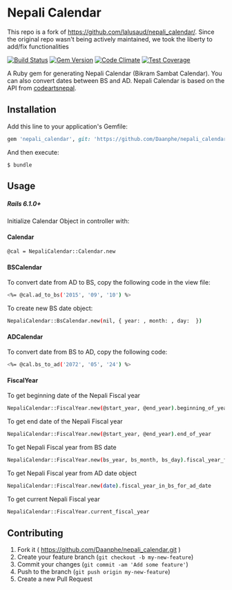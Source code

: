 # Nepali Calendar
This repo is a fork of https://github.com/lalusaud/nepali_calendar/. Since the original repo wasn't being actively maintained, we took the liberty to add/fix functionalities

[![Build Status](https://travis-ci.org/lalusaud/nepali_calendar.svg)](https://travis-ci.org/lalusaud/nepali_calendar)
[![Gem Version](https://badge.fury.io/rb/nepali_calendar.svg)](http://badge.fury.io/rb/nepali_calendar)
[![Code Climate](https://codeclimate.com/github/lalusaud/nepali_calendar/badges/gpa.svg)](https://codeclimate.com/github/lalusaud/nepali_calendar)
[![Test Coverage](https://codeclimate.com/github/lalusaud/nepali_calendar/badges/coverage.svg)](https://codeclimate.com/github/lalusaud/nepali_calendar/coverage)

A Ruby gem for generating Nepali Calendar (Bikram Sambat Calendar). You can also convert dates between BS and AD. Nepali Calendar is based on the API from [codeartsnepal](http://sourceforge.net/projects/nepalidateconve/).

## Installation

Add this line to your application's Gemfile:

```ruby
gem 'nepali_calendar', git: 'https://github.com/Daanphe/nepali_calendar.git', branch: 'master'
```

And then execute:

    $ bundle


## Usage

##### Rails 6.1.0+
Initialize Calendar Object in controller with:

#### Calendar
```sh
@cal = NepaliCalendar::Calendar.new
```

#### BSCalendar
To convert date from AD to BS, copy the following code in the view file:
```sh
<%= @cal.ad_to_bs('2015', '09', '10') %>
```
To create new BS date object:
```sh
NepaliCalendar::BsCalendar.new(nil, { year: , month: , day:  })
```
#### ADCalendar
To convert date from BS to AD, copy the following code:
```sh
<%= @cal.bs_to_ad('2072', '05', '24') %>
```

#### FiscalYear
To get beginning date of the Nepali Fiscal year
```sh
NepaliCalendar::FiscalYear.new(@start_year, @end_year).beginning_of_year
```
To get end date of the Nepali Fiscal year
```sh
NepaliCalendar::FiscalYear.new(@start_year, @end_year).end_of_year
```
To get Nepali Fiscal year from BS date
```sh
NepaliCalendar::FiscalYear.new(bs_year, bs_month, bs_day).fiscal_year_for_bs_date
```
To get Nepali Fiscal year from AD date object
```sh
NepaliCalendar::FiscalYear.new(date).fiscal_year_in_bs_for_ad_date
```
To get current Nepali Fiscal year
```sh
NepaliCalendar::FiscalYear.current_fiscal_year
```

## Contributing

1. Fork it ( https://github.com/Daanphe/nepali_calendar.git )
2. Create your feature branch (`git checkout -b my-new-feature`)
3. Commit your changes (`git commit -am 'Add some feature'`)
4. Push to the branch (`git push origin my-new-feature`)
5. Create a new Pull Request
